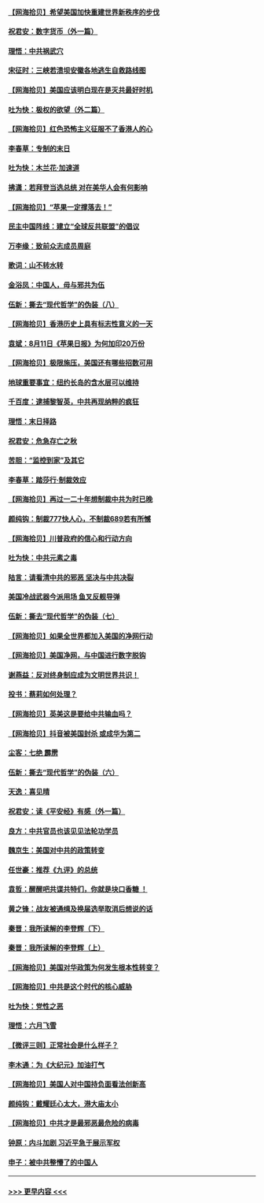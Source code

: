 #### [【网海拾贝】希望美国加快重建世界新秩序的步伐](../pages/nsc993/n12334224.md?t=08161451) 
#### [祝君安：数字货币（外一篇）](../pages/nsc993/n12334186.md?t=08161451) 
#### [理悟：中共祸武穴](../pages/nsc993/n12333962.md?t=08161451) 
#### [宋征时：三峡若溃坝安徽各地逃生自救路线图](../pages/nsc993/n12332450.md?t=08161451) 
#### [【网海拾贝】美国应该明白现在是灭共最好时机](../pages/nsc993/n12332313.md?t=08161451) 
#### [吐为快：极权的欲望（外二篇）](../pages/nsc993/n12332089.md?t=08161451) 
#### [【网海拾贝】红色恐怖主义征服不了香港人的心](../pages/nsc993/n12329296.md?t=08161451) 
#### [李春草：专制的末日](../pages/nsc993/n12329079.md?t=08161451) 
#### [吐为快：木兰花‧加速道](../pages/nsc993/n12327366.md?t=08161451) 
#### [拂潇：若拜登当选总统 对在美华人会有何影响](../pages/nsc993/n12295996.md?t=08161451) 
#### [【网海拾贝】“苹果一定撑落去！”](../pages/nsc993/n12326784.md?t=08161451) 
#### [民主中国阵线：建立“全球反共联盟”的倡议](../pages/nsc993/n12324177.md?t=08161451) 
#### [万李缘：致前众志成员周庭](../pages/nsc993/n12324635.md?t=08161451) 
#### [歌词：山不转水转](../pages/nsc993/n12324599.md?t=08161451) 
#### [金浴凤：中国人，毋与邪共为伍](../pages/nsc993/n12324257.md?t=08161451) 
#### [伍新：撕去“现代哲学”的伪装（八）](../pages/nsc993/n12324188.md?t=08161451) 
#### [【网海拾贝】香港历史上具有标志性意义的一天](../pages/nsc993/n12324021.md?t=08161451) 
#### [袁斌：8月11日《苹果日报》为何加印20万份](../pages/nsc993/n12323955.md?t=08161451) 
#### [【网海拾贝】极限施压，美国还有哪些招数可用](../pages/nsc993/n12322512.md?t=08161451) 
#### [地球重要事宜：纽约长岛的含水层可以维持](../pages/nsc993/n12321844.md?t=08161451) 
#### [千百度：逮捕黎智英，中共再现纳粹的疯狂](../pages/nsc993/n12321777.md?t=08161451) 
#### [理悟：末日择路](../pages/nsc993/n12320812.md?t=08161451) 
#### [祝君安：危急存亡之秋](../pages/nsc993/n12320795.md?t=08161451) 
#### [苦胆：“监控到家”及其它](../pages/nsc993/n12320751.md?t=08161451) 
#### [李春草：踏莎行·制裁效应](../pages/nsc993/n12318290.md?t=08161451) 
#### [【网海拾贝】再过一二十年想制裁中共为时已晚](../pages/nsc993/n12318195.md?t=08161451) 
#### [颜纯钩：制裁777快人心，不制裁689若有所憾](../pages/nsc993/n12316912.md?t=08161451) 
#### [【网海拾贝】川普政府的信心和行动方向](../pages/nsc993/n12316673.md?t=08161451) 
#### [吐为快：中共元素之毒](../pages/nsc993/n12316547.md?t=08161451) 
#### [陆言：请看清中共的邪恶 坚决与中共决裂](../pages/nsc993/n12315784.md?t=08161451) 
#### [美国冷战武器今派用场 鱼叉反舰导弹](../pages/nsc993/n12316258.md?t=08161451) 
#### [伍新：撕去“现代哲学”的伪装（七）](../pages/nsc993/n12315846.md?t=08161451) 
#### [【网海拾贝】如果全世界都加入美国的净网行动](../pages/nsc993/n12315588.md?t=08161451) 
#### [【网海拾贝】美国净网，与中国进行数字脱钩](../pages/nsc993/n12312813.md?t=08161451) 
#### [谢燕益：反对终身制应成为文明世界共识！](../pages/nsc993/n12310465.md?t=08161451) 
#### [投书：蔡莉如何处理？](../pages/nsc993/n12310224.md?t=08161451) 
#### [【网海拾贝】英美这是要给中共输血吗？](../pages/nsc993/n12307646.md?t=08161451) 
#### [【网海拾贝】抖音被美国封杀 或成华为第二](../pages/nsc993/n12305277.md?t=08161451) 
#### [尘客：七绝 霹雳](../pages/nsc993/n12304053.md?t=08161451) 
#### [伍新：撕去“现代哲学”的伪装（六）](../pages/nsc993/n12303243.md?t=08161451) 
#### [天逸：喜见晴](../pages/nsc993/n12303226.md?t=08161451) 
#### [祝君安：读《平安经》有感（外一篇）](../pages/nsc993/n12303170.md?t=08161451) 
#### [良方：中共官员也该见见法轮功学员](../pages/nsc993/n12302985.md?t=08161451) 
#### [魏京生：美国对中共的政策转变](../pages/nsc993/n12302929.md?t=08161451) 
#### [任世豪：推荐《九评》的总统](../pages/nsc993/n12302838.md?t=08161451) 
#### [袁哲：醒醒吧共谍共特们，你就是块口香糖 ！](../pages/nsc993/n12302678.md?t=08161451) 
#### [黄之锋：战友被通缉及换届选举取消后想说的话](../pages/nsc993/n12302681.md?t=08161451) 
#### [秦晋：我所读解的李登辉（下）](../pages/nsc993/n12302171.md?t=08161451) 
#### [秦晋：我所读解的李登辉（上）](../pages/nsc993/n12301979.md?t=08161451) 
#### [【网海拾贝】美国对华政策为何发生根本性转变？](../pages/nsc993/n12302091.md?t=08161451) 
#### [【网海拾贝】中共是这个时代的核心威胁](../pages/nsc993/n12300541.md?t=08161451) 
#### [吐为快：党性之恶](../pages/nsc993/n12300263.md?t=08161451) 
#### [理悟：六月飞雪](../pages/nsc993/n12300243.md?t=08161451) 
#### [【微评三则】正常社会是什么样子？](../pages/nsc993/n12300228.md?t=08161451) 
#### [李木通：为《大纪元》加油打气](../pages/nsc993/n12280363.md?t=08161451) 
#### [【网海拾贝】美国人对中国持负面看法创新高](../pages/nsc993/n12298720.md?t=08161451) 
#### [颜纯钩：戴耀廷心太大，港大庙太小](../pages/nsc993/n12297682.md?t=08161451) 
#### [【网海拾贝】中共才是最邪恶最危险的病毒](../pages/nsc993/n12296470.md?t=08161451) 
#### [钟原：内斗加剧 习近平急于展示军权](../pages/nsc993/n12292544.md?t=08161451) 
#### [申子：被中共整懵了的中国人](../pages/nsc993/n12291389.md?t=08161451) 

----
#### [ >>> 更早内容 <<< ](../indexes/nsc993-earlier.md)
